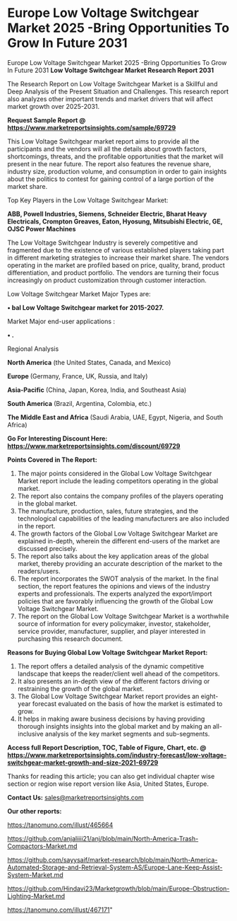 # Europe Low Voltage Switchgear Market 2025 -Bring Opportunities To Grow In Future 2031
Europe Low Voltage Switchgear Market 2025 -Bring Opportunities To Grow In Future 2031
<strong>Low Voltage Switchgear Market Research Report 2031</strong>

The Research Report on Low Voltage Switchgear Market is a Skillful and Deep Analysis of the Present Situation and Challenges. This research report also analyzes other important trends and market drivers that will affect market growth over 2025-2031.

<strong>Request Sample Report @ <a href=https://www.marketreportsinsights.com/sample/69729>https://www.marketreportsinsights.com/sample/69729</a></strong>

This Low Voltage Switchgear market report aims to provide all the participants and the vendors will all the details about growth factors, shortcomings, threats, and the profitable opportunities that the market will present in the near future. The report also features the revenue share, industry size, production volume, and consumption in order to gain insights about the politics to contest for gaining control of a large portion of the market share.

Top Key Players in the Low Voltage Switchgear Market:

<strong>ABB, Powell Industries, Siemens, Schneider Electric, Bharat Heavy Electricals, Crompton Greaves, Eaton, Hyosung, Mitsubishi Electric, GE, OJSC Power Machines</strong>

The Low Voltage Switchgear Industry is severely competitive and fragmented due to the existence of various established players taking part in different marketing strategies to increase their market share. The vendors operating in the market are profiled based on price, quality, brand, product differentiation, and product portfolio. The vendors are turning their focus increasingly on product customization through customer interaction.

Low Voltage Switchgear Market Major Types are:

<strong>• bal Low Voltage Switchgear market for 2015-2027.</strong>

Market Major end-user applications :

<strong>• .</strong>

Regional Analysis

</u><strong><b>North America</b></strong> (the United States, Canada, and Mexico)

<strong><b>Europe </b></strong>(Germany, France, UK, Russia, and Italy)

<strong><b>Asia-Pacific</b></strong> (China, Japan, Korea, India, and Southeast Asia)

<strong><b>South America</b></strong> (Brazil, Argentina, Colombia, etc.)

<strong><b>The Middle East and Africa</b></strong> (Saudi Arabia, UAE, Egypt, Nigeria, and South Africa)

<strong>Go For Interesting Discount Here: <a href=https://www.marketreportsinsights.com/discount/69729>https://www.marketreportsinsights.com/discount/69729</a></strong>

<strong>Points Covered in The Report:</strong>
<ol>
  <li>The major points considered in the Global Low Voltage Switchgear Market report include the leading competitors operating in the global market.</li>
  <li>The report also contains the company profiles of the players operating in the global market.</li>
  <li>The manufacture, production, sales, future strategies, and the technological capabilities of the leading manufacturers are also included in the report.</li>
  <li>The growth factors of the Global Low Voltage Switchgear Market are explained in-depth, wherein the different end-users of the market are discussed precisely.</li>
  <li>The report also talks about the key application areas of the global market, thereby providing an accurate description of the market to the readers/users.</li>
  <li>The report incorporates the SWOT analysis of the market. In the final section, the report features the opinions and views of the industry experts and professionals. The experts analyzed the export/import policies that are favorably influencing the growth of the Global Low Voltage Switchgear Market.</li>
  <li>The report on the Global Low Voltage Switchgear Market is a worthwhile source of information for every policymaker, investor, stakeholder, service provider, manufacturer, supplier, and player interested in purchasing this research document.</li>
</ol>
<strong>Reasons for Buying Global Low Voltage Switchgear Market Report:</strong>

<ol>
  <li>The report offers a detailed analysis of the dynamic competitive landscape that keeps the reader/client well ahead of the competitors.</li>
  <li>It also presents an in-depth view of the different factors driving or restraining the growth of the global market.</li>
  <li>The Global Low Voltage Switchgear Market report provides an eight-year forecast evaluated on the basis of how the market is estimated to grow.</li>
  <li>It helps in making aware business decisions by having providing thorough insights insights into the global market and by making an all-inclusive analysis of the key market segments and sub-segments.</li>
</ol>
<strong>Access full Report Description, TOC, Table of Figure, Chart, etc. @ <a href=https://www.marketreportsinsights.com/industry-forecast/low-voltage-switchgear-market-growth-and-size-2021-69729>https://www.marketreportsinsights.com/industry-forecast/low-voltage-switchgear-market-growth-and-size-2021-69729</a></strong>


Thanks for reading this article; you can also get individual chapter wise section or region wise report version like Asia, United States, Europe.

<strong>Contact Us:</strong>
sales@marketreportsinsights.com

<strong>Our other reports:</strong>

<a href=https://tanomuno.com/illust/465664>https://tanomuno.com/illust/465664</a>

<a href=https://github.com/anjaliiii21/anj/blob/main/North-America-Trash-Compactors-Market.md>https://github.com/anjaliiii21/anj/blob/main/North-America-Trash-Compactors-Market.md</a>

<a href=https://github.com/sayysaif/market-research/blob/main/North-America-Automated-Storage-and-Retrieval-System-AS/Europe-Lane-Keep-Assist-System-Market.md>https://github.com/sayysaif/market-research/blob/main/North-America-Automated-Storage-and-Retrieval-System-AS/Europe-Lane-Keep-Assist-System-Market.md</a>

<a href=https://github.com/Hindavi23/Marketgrowth/blob/main/Europe-Obstruction-Lighting-Market.md>https://github.com/Hindavi23/Marketgrowth/blob/main/Europe-Obstruction-Lighting-Market.md</a>

<a href=https://tanomuno.com/illust/467171>https://tanomuno.com/illust/467171</a>"
